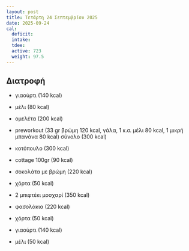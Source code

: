 ```yaml
---
layout: post
title: Τετάρτη 24 Σεπτεμβρίου 2025
date: 2025-09-24
cal:
  deficit:
  intake:
  tdee:
  active: 723
  weight: 97.5
---
```


## Διατροφή

- γιαούρτι (140 kcal)
- μέλι (80 kcal)
- ομελέτα (200 kcal)

- preworkout (33 gr βρώμη 120 kcal, γάλα, 1 κ.σ. μέλι 80 kcal, 1 μικρή μπανάνα 80 kcal) σύνολο (300 kcal)

- κοτόπουλο (300 kcal)
- cottage 100gr (90 kcal)
- σοκολάτα με βρώμη  (220 kcal)

- χόρτα (50 kcal)


- 2 μπιφτέκι μοσχαρί (350 kcal)
- φασολάκια (220 kcal)
- χόρτα (50 kcal)
- γιαούρτι (140 kcal)
- μέλι (50 kcal)







